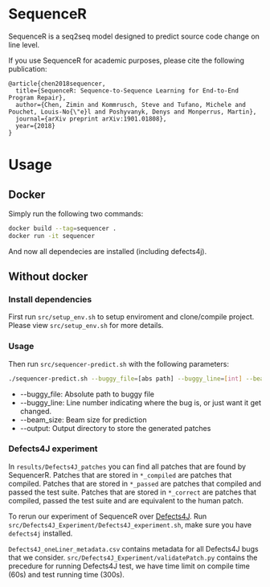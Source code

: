 # SequenceR

SequenceR is a seq2seq model designed to predict source code change on line level.

If you use SequenceR for academic purposes, please cite the following publication:
```
@article{chen2018sequencer,
  title={SequenceR: Sequence-to-Sequence Learning for End-to-End Program Repair},
  author={Chen, Zimin and Kommrusch, Steve and Tufano, Michele and Pouchet, Louis-No{\"e}l and Poshyvanyk, Denys and Monperrus, Martin},
  journal={arXiv preprint arXiv:1901.01808},
  year={2018}
}
```

# Usage

## Docker

Simply run the following two commands:
```bash
docker build --tag=sequencer .
docker run -it sequencer
```

And now all dependecies are installed (including defects4j).

## Without docker

### Install dependencies

First run `src/setup_env.sh` to setup enviroment and clone/compile project. Please view `src/setup_env.sh` for more details.

### Usage

Then run `src/sequencer-predict.sh` with the following parameters:
```bash
./sequencer-predict.sh --buggy_file=[abs path] --buggy_line=[int] --beam_size=[int] --output=[abs path]
```
* --buggy_file: Absolute path to buggy file
* --buggy_line: Line number indicating where the bug is, or just want it get changed.
* --beam_size: Beam size for prediction
* --output: Output directory to store the generated patches

### Defects4J experiment

In `results/Defects4J_patches` you can find all patches that are found by SequencerR. Patches that are stored in `*_compiled` are patches that compiled. Patches that are stored in `*_passed` are patches that compiled and passed the test suite. Patches that are stored in `*_correct` are patches that compiled, passed the test suite and are equivalent to the human patch.

To rerun our experiment of SequenceR over [Defects4J](https://github.com/rjust/defects4j). Run `src/Defects4J_Experiment/Defects4J_experiment.sh`, make sure you have `defects4j` installed.

`Defects4J_oneLiner_metadata.csv` contains metadata for all Defects4J bugs that we consider. `src/Defects4J_Experiment/validatePatch.py` contains the precedure for running Defects4J test, we have time limit on compile time (60s) and test running time (300s).
